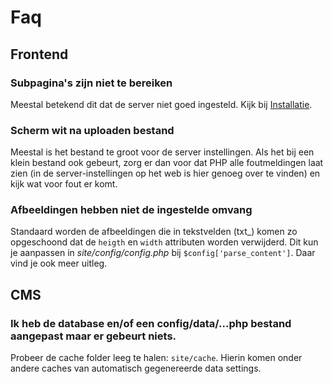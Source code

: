 # Faq

## Frontend

### Subpagina's zijn niet te bereiken

Meestal betekend dit dat de server niet goed ingesteld. Kijk bij [Installatie]({Installatie}).

### Scherm wit na uploaden bestand

Meestal is het bestand te groot voor de server instellingen.
Als het bij een klein bestand ook gebeurt, zorg er dan voor dat PHP alle foutmeldingen laat zien (in de server-instellingen op het web is hier genoeg over te vinden) en kijk wat voor fout er komt.

### Afbeeldingen hebben niet de ingestelde omvang

Standaard worden de afbeeldingen die in tekstvelden (txt_) komen zo opgeschoond dat de `heigth` en `width` attributen worden verwijderd.
Dit kun je aanpassen in _site/config/config.php_ bij `$config['parse_content']`. Daar vind je ook meer uitleg.


## CMS

### Ik heb de database en/of een config/data/...php bestand aangepast maar er gebeurt niets.

Probeer de cache folder leeg te halen: `site/cache`.
Hierin komen onder andere caches van automatisch gegenereerde data settings.


